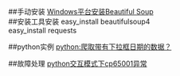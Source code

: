 ##手动安装
[Windows平台安装Beautiful Soup](http://kevinkelly.blog.163.com/blog/static/21390809320133185748442/)  
##安装工具安装
easy_install beautifulsoup4  
easy_install requests

##python实例
[python:爬取带有下拉框日期的数据？](https://segmentfault.com/q/1010000004877674)  
[]()  

##故障处理
[python交互模式下cp65001异常 ](http://blog.csdn.net/ahywg/article/details/23442867)  

